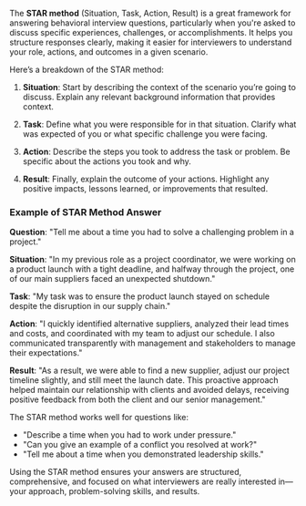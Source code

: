 The **STAR method** (Situation, Task, Action, Result) is a great framework for answering behavioral interview questions, particularly when you're asked to discuss specific experiences, challenges, or accomplishments. It helps you structure responses clearly, making it easier for interviewers to understand your role, actions, and outcomes in a given scenario.

Here’s a breakdown of the STAR method:

1. **Situation**: Start by describing the context of the scenario you’re going to discuss. Explain any relevant background information that provides context.
   
2. **Task**: Define what you were responsible for in that situation. Clarify what was expected of you or what specific challenge you were facing.

3. **Action**: Describe the steps you took to address the task or problem. Be specific about the actions you took and why.

4. **Result**: Finally, explain the outcome of your actions. Highlight any positive impacts, lessons learned, or improvements that resulted.

### Example of STAR Method Answer

**Question**: "Tell me about a time you had to solve a challenging problem in a project."

**Situation**: "In my previous role as a project coordinator, we were working on a product launch with a tight deadline, and halfway through the project, one of our main suppliers faced an unexpected shutdown."

**Task**: "My task was to ensure the product launch stayed on schedule despite the disruption in our supply chain."

**Action**: "I quickly identified alternative suppliers, analyzed their lead times and costs, and coordinated with my team to adjust our schedule. I also communicated transparently with management and stakeholders to manage their expectations."

**Result**: "As a result, we were able to find a new supplier, adjust our project timeline slightly, and still meet the launch date. This proactive approach helped maintain our relationship with clients and avoided delays, receiving positive feedback from both the client and our senior management."

The STAR method works well for questions like:
- "Describe a time when you had to work under pressure."
- "Can you give an example of a conflict you resolved at work?"
- "Tell me about a time when you demonstrated leadership skills."

Using the STAR method ensures your answers are structured, comprehensive, and focused on what interviewers are really interested in—your approach, problem-solving skills, and results.
